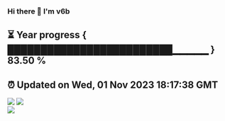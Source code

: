 ### Hi there 👋  I'm v6b  
⏳ Year progress { █████████████████████████▁▁▁▁▁ } 83.50 %
---
⏰ Updated on Wed, 01 Nov 2023 18:17:38 GMT
---
![](https://github-readme-stats.vercel.app/api?username=v6b&bg_color=30,e96443,904e95&title_color=fff&text_color=fff&layout=compact)
![](https://github-readme-stats.vercel.app/api/top-langs/?username=v6b&layout=compact&bg_color=30,e96443,904e95&title_color=fff&text_color=fff)  
![](https://gcore.jsdelivr.net/gh/v6b/v6b@main/assets/github-contribution-grid-snake.svg)

